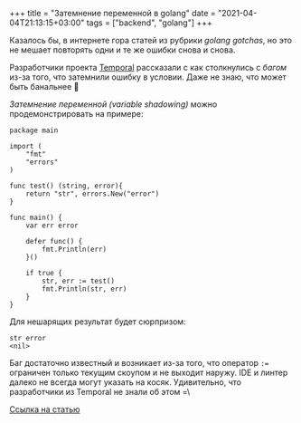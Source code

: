 +++
title = "Затемнение переменной в golang"
date = "2021-04-04T21:13:15+03:00"
tags = ["backend", "golang"]
+++

Казалось бы, в интернете гора статей из рубрики *golang gotchas*, но это не мешает повторять одни и те же ошибки снова и
снова.

Разработчики проекта [Temporal](https://temporal.io/) рассказали с как столкнулись с *багом* из-за того, что затемнили
ошибку в условии. Даже не знаю, что может быть банальнее 🙂

*Затемнение переменной (variable shadowing)* можно продемонстрировать на примере:

```golang
package main

import (
    "fmt"
    "errors"
)

func test() (string, error){
    return "str", errors.New("error")
}

func main() {
    var err error
    
    defer func() {
        fmt.Println(err)
    }()
    
    if true {
        str, err := test()
        fmt.Println(str, err)
    }
}
```

Для нешарящих результат будет сюрпризом:

```text
str error
<nil>
```

Баг достаточно известный и возникает из-за того, что оператор `:=` ограничен только текущим скоупом и не выходит наружу.
IDE и линтер далеко не всегда могут указать на косяк. Удивительно, что разработчики из Temporal не знали об этом =\

[Ссылка на статью](https://docs.temporal.io/blog/go-shadowing-bad-choices/)